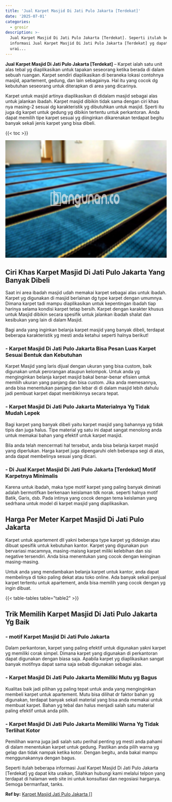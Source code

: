 ```yaml
---
title: 'Jual Karpet Masjid Di Jati Pulo Jakarta [Terdekat]'
date: '2025-07-01'
categories:
  - grosir
description: >-
  Jual Karpet Masjid Di Jati Pulo Jakarta [Terdekat]. Seperti itulah beberapa
  informasi Jual Karpet Masjid Di Jati Pulo Jakarta [Terdekat] yg dapat kita
  urai...
---
```


**Jual Karpet Masjid Di Jati Pulo Jakarta \[Terdekat\]** – Karpet ialah satu unit alas tebal yg diaplikasikan untuk tapakan seseorang ketika berada di dalam sebuah ruangan. Karpet sendiri diaplikasikan di beraneka lokasi contohnya masjid, apartement, gedung, dan lain sebagainya. Hal itu yang cocok dg kebutuhan seseorang untuk diterapkan di area yang dicarinya.

Karpet untuk masjid artinya diaplikasikan di didalam masjid sebagai alas untuk jalankan ibadah. Karpet masjid dibikin tidak sama dengan ciri khas nya masing-2 sesuai dg karakteristik yg dibutuhkan untuk masjid. Sperti itu juga dg karpet untuk gedung yg dibikin tertentu untuk perkantoran. Anda dapat memilih tipe karpet sesuai yg diinginkan dikarenakan terdapat begitu banyak sekali jenis karpet yang bisa dibeli.

{{< toc >}}

![Jual Karpet Masjid Di Jati Pulo Jakarta [Terdekat]](/images/grosir-karpet-murah-24.png)

## Ciri Khas Karpet Masjid Di Jati Pulo Jakarta Yang Banyak Dibeli

Saat ini area ibadah masjid udah memakai karpet sebagai alas untuk ibadah. Karpet yg digunakan di masjid berlainan dg type karpet dengan umumnya. Dimana karpet tadi mampu diaplikasikan untuk kepentingan ibadah tiap harinya selama kondisi karpet tetap bersih. Karpet dengan karakter khusus untuk Masjid dibikin secara spesifik untuk jalankan ibadah shalat dan kesibukan yang lain di dalam Masjid.

Bagi anda yang inginkan belanja karpet masjid yang banyak dibeli, terdapat beberapa karakteristik yg mesti anda ketahui seperti halnya berikut!

### \- Karpet Masjid Di Jati Pulo Jakarta Bisa Pesan Luas Karpet Sesuai Bentuk dan Kebutuhan

Karpet Masjid yang laris dijual dengan ukuran yang bisa custom, baik digunakan untuk perorangan ataupun kelompok. Untuk anda yg menginginkan belanja karpet masjid bakal benar-benar efisien untuk memliih ukuran yang panjang dan bisa custom. Jika anda memesannya, anda bisa menentukan panjang dan lebar di di dalam masjid lebih dahulu jadi pembuat karpet dapat membikinnya secara tepat.

### \- Karpet Masjid Di Jati Pulo Jakarta Materialnya Yg Tidak Mudah Lepek

Bagi karpet yang banyak dibeli yaitu karpet masjid yang bahannya yg tidak tipis dan juga halus. Tipe material yg satu ini dapat sangat menolong anda untuk memakai bahan yang efektif untuk karpet masjid.

Bila anda telah mencermati hal tersebut, anda bisa belanja karpet masjid yang diperlukan. Harga karpet juga dipengaruhi oleh beberapa segi di atas, anda dapat membelinya sesuai yang dicari.

### \- Di Jual Karpet Masjid Di Jati Pulo Jakarta \[Terdekat\] Motif Karpetnya Minimalis

Karena untuk ibadah, maka type motif karpet yang paling banyak diminati adalah bermotifkan berkenaan keislaman tdk norak. seperti halnya motif Batik, Garis, dsb. Pada intinya yang cocok dengan tema keislaman yang sedrhana untuk model di karpet masjid yang diaplikasikan.

## Harga Per Meter Karpet Masjid Di Jati Pulo Jakarta

Karpet untuk apartement dll yakni beberapa type karpet yg didesign atau dibuat spesifik untuk kebutuhan kantor. Karpet yang digunakan pun bervariasi macamnya, masing-maisng karpet miliki kelebihan dan sisi negative tersendiri. Anda bisa menentukan yang cocok dengan keinginan masing-masing.

Untuk anda yang mendambakan belanja karpet untuk kantor, anda dapat membelinya di toko paling dekat atau toko online. Ada banyak sekali penjual karpet tertentu untuk apartement, anda bisa memilih yang cocok dengan yg ingin dibuat.

{{< table-tables table="table2" >}}

## Trik Memilih Karpet Masjid Di Jati Pulo Jakarta Yg Baik

### \- motif Karpet Masjid Di Jati Pulo Jakarta

Dalam perkantoran, karpet yang paling efektif untuk digunakan yakni karpet yg memiliki corak simpel. Dimana karpet yang digunakan di perkantoran dapat digunakan dengan biasa saja. Apabila karpet yg diaplikasikan sangat banyak motifnya dapat sama saja sebab digunakan sebagai alas.

### \- Karpet Masjid Di Jati Pulo Jakarta Memiliki Mutu yg Bagus

Kualitas baik jadi pilihan yg paling tepat untuk anda yang menginginkan membeli karpet untuk apartement. Mutu bisa dilihat dr faktor bahan yg digunakan, terdapat banyak sekali material yang bisa anda memakai untuk membuat karpet. Bahan yg tebal dan halus menjadi salah satu material paling efektif untuk anda pilih.

### \- Karpet Masjid Di Jati Pulo Jakarta Memiliki Warna Yg Tidak Terlihat Kotor

Pemilihan warna juga jadi salah satu perihal penting yg mesti anda pahami di dalam menentukan karpet untuk gedung. Pastikan anda pilih warna yg gelap dan tidak nampak ketika kotor. Dengan begitu, anda bakal mampu menggunakannya dengan bagus.

Seperti itulah beberapa informasi Jual Karpet Masjid Di Jati Pulo Jakarta \[Terdekat\] yg dapat kita uraikan, Silahkan hubungi kami melalui telpon yang terdapat di halaman web site ini untuk konsultasi dan negosiasi harganya. Semoga bermanfaat, tanks.

**Ref by:**  [Karpet Masjid Jati Pulo Jakarta []](https://id.wikipedia.org/wiki/Karpet)
